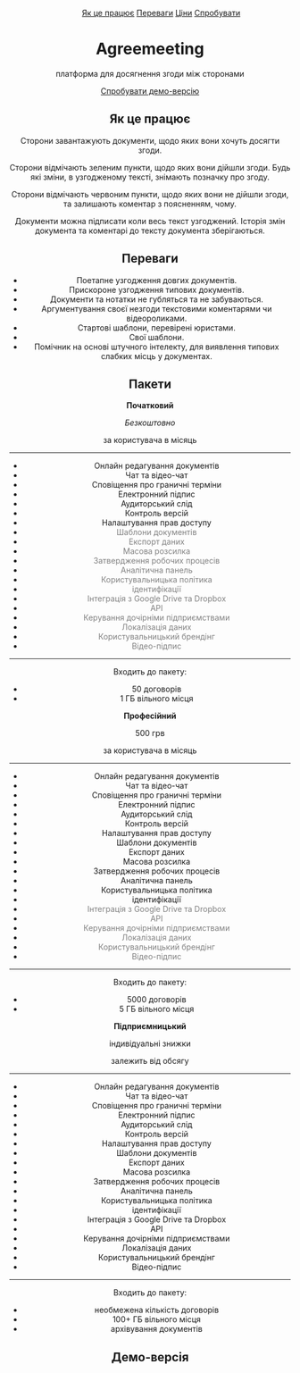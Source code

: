 <header><nav><menu>

[Як це працює](#how-it-works) [Переваги](#features) [Ціни](#price) [Спробувати](#demo)

</menu></nav><header>

# Agreemeeting <a name="agreemeeting"></a>

платформа для досягнення згоди між сторонами

[Спробувати демо-версію](#demo)

## Як це працює <a name="how-it-works"></a>

Сторони завантажують документи, щодо яких вони хочуть досягти згоди.

<columns>
<column>

Сторони відмічають зеленим пункти, щодо яких вони дійшли згоди. Будь які
зміни, в узгодженому тексті, знімають позначку про згоду. 

</column>
<column>

Сторони відмічають червоним пункти, щодо яких вони не дійшли згоди, та
залишають коментар з поясненням, чому.

</column>
</columns>

Документи можна підписати коли весь текст узгоджений. Історія змін
документа та коментарі до тексту документа зберігаються.

## Переваги <a name="features"></a>

* Поетапне узгодження довгих документів.
* Прискороне узгодження типових документів.
* Документи та нотатки не губляться та не забуваються.
* Аргументування своєї незгоди текстовими коментарями чи відеороликами.
* Стартові шаблони, перевірені юристами.
* Свої шаблони.
* Помічник на основі штучного інтелекту, для виявлення типових слабких місць у документах.

## Пакети <a name="price"></a>

<columns>
<column>

**Початковий**

_Безкоштовно_

за користувача в місяць

<hr>

* Онлайн редагування документів
* Чат та відео-чат
* Сповіщення про граничні терміни
* Електронний підпис
* Аудиторський слід
* Контроль версій
* Налаштування прав доступу
* <span style="color: gray;">Шаблони документів</span>
* <span style="color: gray;">Експорт даних</span>
* <span style="color: gray;">Масова розсилка</span>
* <span style="color: gray;">Затвердження робочих процесів</span>
* <span style="color: gray;">Аналітична панель</span>
* <span style="color: gray;">Користувальницька політика</span>
* <span style="color: gray;">ідентифікації</span>
* <span style="color: gray;">Інтеграція з Google Drive та Dropbox</span>
* <span style="color: gray;">API</span>
* <span style="color: gray;">Керування дочірніми підприємствами</span>
* <span style="color: gray;">Локалізація даних</span>
* <span style="color: gray;">Користувальницький брендінг</span>
* <span style="color: gray;">Відео-підпис</span>

<hr>

Входить до пакету:

* 50 договорів
* 1 ГБ вільного місця

</column>
<column>

**Професійний**

500 грв

за користувача в місяць

<hr>

* Онлайн редагування документів
* Чат та відео-чат
* Сповіщення про граничні терміни
* Електронний підпис
* Аудиторський слід
* Контроль версій
* Налаштування прав доступу
* Шаблони документів
* Експорт даних
* Масова розсилка
* Затвердження робочих процесів
* Аналітична панель
* Користувальницька політика
* ідентифікації
* <span style="color: gray;">Інтеграція з Google Drive та Dropbox</span>
* <span style="color: gray;">API</span>
* <span style="color: gray;">Керування дочірніми підприємствами</span>
* <span style="color: gray;">Локалізація даних</span>
* <span style="color: gray;">Користувальницький брендінг</span>
* <span style="color: gray;">Відео-підпис</span>

<hr>

Входить до пакету:

* 5000 договорів
* 5 ГБ вільного місця

</column>
<column>

**Підприємницький**

індивідуальні знижки

залежить від обсягу

<hr>

* Онлайн редагування документів
* Чат та відео-чат
* Сповіщення про граничні терміни
* Електронний підпис
* Аудиторський слід
* Контроль версій
* Налаштування прав доступу
* Шаблони документів
* Експорт даних
* Масова розсилка
* Затвердження робочих процесів
* Аналітична панель
* Користувальницька політика
* ідентифікації
* Інтеграція з Google Drive та Dropbox
* API
* Керування дочірніми підприємствами
* Локалізація даних
* Користувальницький брендінг
* Відео-підпис

<hr>

Входить до пакету:

* необмежена кількість договорів
* 100+ ГБ вільного місця
* архівування документів

</column>
</columns>

## Демо-версія <a name="demo"></a>
